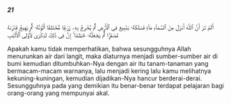 ##### 21

<span class="ayah">أَلَمْ تَرَ أَنَّ ٱللَّهَ أَنزَلَ مِنَ ٱلسَّمَآءِ مَآءًۭ فَسَلَكَهُۥ يَنَٰبِيعَ فِى ٱلْأَرْضِ ثُمَّ يُخْرِجُ بِهِۦ زَرْعًۭا مُّخْتَلِفًا أَلْوَٰنُهُۥ ثُمَّ يَهِيجُ فَتَرَىٰهُ مُصْفَرًّۭا ثُمَّ يَجْعَلُهُۥ حُطَٰمًا ۚ إِنَّ فِى ذَٰلِكَ لَذِكْرَىٰ لِأُو۟لِى ٱلْأَلْبَٰبِ</span>

<span class="ayah_translation">Apakah kamu tidak memperhatikan, bahwa sesungguhnya Allah menurunkan air dari langit, maka diaturnya menjadi sumber-sumber air di bumi kemudian ditumbuhkan-Nya dengan air itu tanam-tanaman yang bermacam-macam warnanya, lalu menjadi kering lalu kamu melihatnya kekuning-kuningan, kemudian dijadikan-Nya hancur berderai-derai. Sesungguhnya pada yang demikian itu benar-benar terdapat pelajaran bagi orang-orang yang mempunyai akal.</span>

